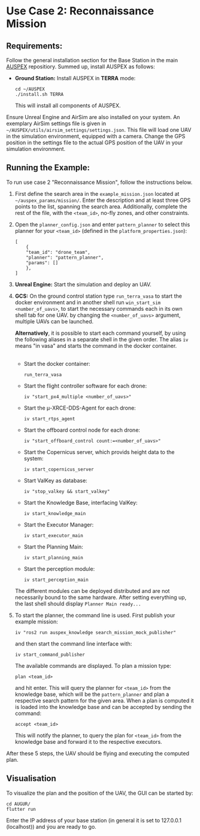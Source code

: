 # Use Case 2: Reconnaissance Mission

## Requirements:

Follow the general installation section for the Base Station in the main [AUSPEX](https://git.unibw.de/angewandte-ki-f-r-dynamische-systeme/AUSPEX) repositiory. Summed up, install AUSPEX as follows:
- **Ground Station:** Install AUSPEX in **TERRA** mode:
    ```
    cd ~/AUSPEX
    ./install.sh TERRA
    ```
    This will install all components of AUSPEX.

Ensure Unreal Engine and AirSim are also installed on your system. An exemplary AirSim settings file is given in ```~/AUSPEX/utils/airsim_settings/settings.json```. This file will load one UAV in the simulation environment, equipped with a camera. Change the GPS position in the settings file to the actual GPS position of the UAV in your simulation environment.

## Running the Example:

To run use case 2 "Reconnaissance Mission", follow the instructions below.

1. First define the search area in the ```example_mission.json``` located at ```~/auspex_params/mission/```. Enter the description and at least three GPS points to the list, spanning the search area. Additionally, complete the rest of the file, with the ```<team_id>```, no-fly zones, and other constraints.
2. Open the ```planner_config.json``` and enter ```pattern_planner``` to select this planner for your ```<team_id>``` (defined in the ```platform_properties.json```):
    ```
    [
        {
        "team_id": "drone_team",
        "planner": "pattern_planner",
        "params": []
        },
    ]
    ```
3. **Unreal Engine:** Start the simulation and deploy an UAV.
4. **GCS:**
    On the ground control station type ```run_terra_vasa``` to start the docker environment and in another shell run ```win_start_sim <number_of_uavs>```, to start the necessary commands each in its own shell tab for one UAV. by changing the ```<number_of_uavs>``` argument, multiple UAVs can be launched.

    **Alternatively**, it is possible to start each command yourself, by using the following aliases in a separate shell in the given order. The alias ```iv``` means "in vasa" and starts the command in the docker container.<br><br>
    - Start the docker container:
        ```
        run_terra_vasa
        ```
    - Start the flight controller software for each drone:
        ```
        iv "start_px4_multiple <number_of_uavs>"
        ```
    - Start the &mu;-XRCE-DDS-Agent for each drone:
        ```
        iv start_rtps_agent
        ```
    - Start the offboard control node for each drone:
        ```
        iv "start_offboard_control count:=<number_of_uavs>"
        ```
    - Start the Copernicus server, which provids height data to the system:
        ```
        iv start_copernicus_server
        ```
    - Start ValKey as database:
        ```
        iv "stop_valkey && start_valkey"
        ```
    - Start the Knowledge Base, interfacing ValKey:
        ```
        iv start_knowledge_main
        ```
    - Start the Executor Manager:
        ```
        iv start_executor_main
        ```
    - Start the Planning Main:
        ```
        iv start_planning_main
        ```
    - Start the perception module:
        ```
        iv start_perception_main
        ```
    The different modules can be deployed distributed and are not necessarily bound to the same hardware. After setting everything up, the last shell should display ```Planner Main ready...```
5.  To start the planner, the command line is used. First publish your example mission:
    ```
    iv "ros2 run auspex_knowledge search_mission_mock_publisher"
    ```
    and then start the command line interface with:
    ```
    iv start_command_publisher
    ```
    The available commands are displayed. To plan a mission type:
    ```
    plan <team_id>
    ```
    and hit enter. This will query the planner for ```<team_id>``` from the knowledge base, which will be the ```pattern_planner``` and plan a respective search pattern for the given area. When a plan is computed it is loaded into the knowledge base and can be accepted by sending the command:
    ```
    accept <team_id>
    ```
    This will notify the planner, to query the plan for ```<team_id>``` from the knowledge base and forward it to the respective executors.

After these 5 steps, the UAV should be flying and executing the computed plan.

## Visualisation

To visualize the plan and the position of the UAV, the GUI can be started by:
```
cd AUGUR/
flutter run
```
Enter the IP address of your base station (in general it is set to 127.0.0.1 (localhost)) and ýou are ready to go.